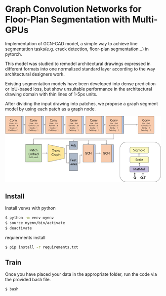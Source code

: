 # Graph Convolution Networks for Floor-Plan Segmentation with Multi-GPUs

Implementation of GCN-CAD model, a simple way to achieve line segmentation tasks(e.g. crack detection, floor-plan segmentation...) in pytorch.

This model was studied to remodel architectural drawings expressed in different formats into one normalized standard layer according to the way architectural designers work.

Existing segmentation models have been developed into dense prediction or IoU-based loss, but show unsuitable performance in the architectural drawing domain with thin lines of 1-5px units.

After dividing the input drawing into patches, we propose a graph segment model by using each patch as a graph node.

<img src="./graphics/model.png" width="800px"></img>

## Install

Install venvs with python
```bash
$ python -m venv myenv
$ source myenv/bin/activate
$ deactivate
```
requierments install 
```bash
$ pip install -r requirements.txt
```

## Train

Once you have placed your data in the appropriate folder, run the code via the provided bash file.
```bash
$ bash 
```
